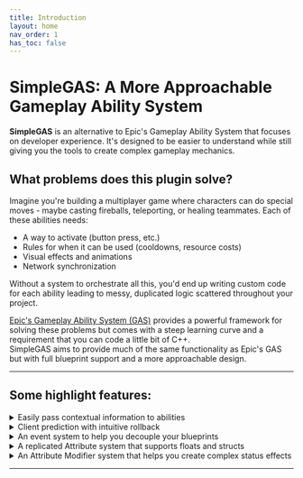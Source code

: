 ```yaml
---
title: Introduction
layout: home
nav_order: 1
has_toc: false
---
```


# SimpleGAS: A More Approachable Gameplay Ability System

**SimpleGAS** is an alternative to Epic's Gameplay Ability System that focuses on developer experience. It's designed to be easier to understand while still giving you the tools to create complex gameplay mechanics.

## What problems does this plugin solve?

Imagine you're building a multiplayer game where characters can do special moves - maybe casting fireballs, teleporting, or healing teammates. Each of these abilities needs:

- A way to activate (button press, etc.)
- Rules for when it can be used (cooldowns, resource costs)
- Visual effects and animations
- Network synchronization

Without a system to orchestrate all this, you'd end up writing custom code for each ability leading to messy, duplicated logic scattered throughout your project.

[Epic's Gameplay Ability System (GAS)](https://dev.epicgames.com/documentation/en-us/unreal-engine/gameplay-ability-system-for-unreal-engine) provides a powerful framework for solving these problems but comes with a steep learning curve and a requirement that you can code a little bit of C++.    
SimpleGAS aims to provide much of the same functionality as Epic's GAS but with full blueprint support and a more approachable design.

---

## Some highlight features:

<details markdown="1">
<summary>Easily pass contextual information to abilities</summary>

You can pass any struct as context to abilities when activating them:  
  <a href="images/index_1.png" target="_blank">
![\screenshot of activating an ability with a context payload](\images/index_1.png)
</a>  
Within the ability, you can access this context payload to make decisions about how the ability should behave:  
  <a href="images/index_2.png" target="_blank">
![\screenshot of using a context payload within an ability](\images/index_2.png)
</a>

</details>

<details markdown="1">
<summary>Client prediction with intuitive rollback</summary>

Abilities can be executed predictively on the client and then the prediction can be corrected if the server disagrees with the outcome.  

### How does it work?:  
  1. You create a struct that describes a snapshot of the ability state at the time of the ability activation: (I called my structs `S_HitResultSnapshot` and `S_HitResultSnapshotCollection` in the example below)  
    <a href="images/index_3.png" target="_blank">
![\screenshot of creating a snapshot struct](\images/index_3.png)
</a>
  2. Within your ability, when you reach a point where the client and server need to agree on the outcome, you can take a snapshot of the ability's state using the struct you created earlier. Both the client and server version of the ability does this.
    <a href="images/index_4.png" target="_blank">
![\screenshot of rolling back to a snapshot](\images/index_4.png)
</a>
  3. The server then replicates the result of its snapshot to the client and if the client result differs from the server result, the correction callback function is run. In this function you can adjust the client state to match the server state.  
    <a href="images/index_5.png" target="_blank">
![\screenshot of a correction callback function](\images/index_5.png)
</a>

</details>

<details markdown="1">
<summary>An event system to help you decouple your blueprints</summary>

SimpleGAS comes bundled with the [Simple Event Subsystem](https://github.com/strayTrain/SimpleEventSubsystemPlugin) plugin which allows you to send and receive events from almost anywhere in your game. The benefit of this is that you can have your blueprints communicate without needing to know about each other. This makes it easier to keep your code clean and organized.  

### How does it work?
You call the subsystem to send an event from one blueprint:   
  <a href="pages/concepts/event_system/events_1.png" target="_blank">
![\screenshot of sending an event](\pages/concepts/event_system/events_1.png)
</a>  
And receive them in another (or the same) blueprint:   
  <a href="pages/concepts/event_system/events_3.png" target="_blank">
![\screenshot of receiving an event](\pages/concepts/event_system/events_3.png)
</a>

SimpleGAS makes use of this system to make it easy to react to [many different kinds of events](pages/event_reference/event_reference.html). For example, you can listen for when an an attribute changes.   
  <a href="pages/concepts/attributes/attributes_6.png" target="_blank">
![\a screenshot of listening for an event](\pages/concepts/attributes/attributes_6.png)
</a>

</details>

<details markdown="1">
<summary>A replicated Attribute system that supports floats and structs</summary>

Attributes are defined fully in blueprints using a gameplay tag.  
Here's an example of a float attribute:  
  <a href="pages/concepts/attributes/attributes_1.png" target="_blank">
![\a screenshot of a float attribute](\pages/concepts/attributes/attributes_1.png)
</a>  
And here's an example of a struct attribute:  
  <a href="pages/concepts/attributes/attributes_2.png" target="_blank">
![\a screenshot of a struct attribute](\pages/concepts/attributes/attributes_2.png)
</a>

They're straightforward to update and automatically replicate and send events when they change.  
  <a href="pages/concepts/attributes/attributes_3.png" target="_blank">
![\a screenshot of an attribute update](\pages/concepts/attributes/attributes_3.png)
</a>  
  <a href="pages/concepts/attributes/attributes_7.png" target="_blank">
![\a screenshot of waiting for a float attribute to change](\pages/concepts/attributes/attributes_7.png)
</a>  

With a [bit of setup](pages/concepts/attributes/attributes.html#struct-attribute-handlers), you can even get automatic events for each member of a struct attribute that gets changed.  
  <a href="images/index_6.png" target="_blank">
![\a screenshot of listening for a struct event](\images/index_6.png)
</a>

</details>

<details markdown="1">
<summary>An Attribute Modifier system that helps you create complex status effects</summary>

Attributes Modifiers are SimpleGAS's version of Gameplay Effects. They allow you to modify multiple attributes at once and trigger side effects like activating cosmetic abilities, sending events or applying more modifiers.  

This is what an attribute modifier configuration looks like:  
  <a href="images/index_7.png" target="_blank">
![\a screenshot of an attribute modifier](\images/index_7.png)
</a>

Attribute Modifiers come with overridable functions that allow you to run custom logic at various points in the modifier's lifecycle:  
  <a href="images/index_8.png" target="_blank">
![\a screenshot of an attribute modifier lifecycle function](\images/index_8.png)
</a>

You can set up several common scenarios with minimal setup:  
1. Reduce the player's Armour by an amount and if the damage makes the Armour go below 0, remove the leftover damage from the Health attribute.  
  <a href="images/index_9.png" target="_blank">
![\a screenshot of a damage modifier](\images/index_9.png)
</a>
2. Use a custom calculation function to decide how much damage to apply.  
  <a href="images/index_10.png" target="_blank">
![\a screenshot of a custom calculation setup in the class default variables](\images/index_10.png)
</a>  
  <a href="images/index_11.png" target="_blank">
![\a screenshot of a custom input function definition](\images/index_11.png)
</a>  
  <a href="images/index_12.png" target="_blank">
![\a screenshot of a custom operation definition](\images/index_12.png)
</a>
3. ... and more complicated setups like:
  - A melee damage modifier that applies damage and activates a knockback ability on the target but if they have a `PlayerStatus.Parrying` tag, activate the knockback on the instigator instead.  
  - A modifier that damages both the instigator and target if the target has a `PlayerStatus.DamageReflection` tag.
  - A damage over time modifier that applies a set amount of damage every second for a set duration and at the end of the duration, applies a big burst of damage for every stack of the modifier that was applied.

</details>

---